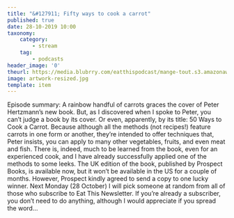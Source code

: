 ```yaml
---
title: "&#127911; Fifty ways to cook a carrot"
published: true
date: 28-10-2019 10:00
taxonomy:
    category:
        - stream
    tag:
        - podcasts
header_image: '0'
theurl: https://media.blubrry.com/eatthispodcast/mange-tout.s3.amazonaws.com/2019/carrots.mp3
image: artwork-resized.jpg
template: item
--- 
```

Episode summary: A rainbow handful of carrots graces the cover of Peter Hertzmann’s new book. But, as I discovered when I spoke to Peter, you can’t judge a book by its cover. Or even, apparently, by its title: 50 Ways to Cook a Carrot. Because although all the methods (not recipes!) feature carrots in one form or another, they’re intended to offer techniques that, Peter insists, you can apply to many other vegetables, fruits, and even meat and fish. There is, indeed, much to be learned from the book, even for an experienced cook, and I have already successfully applied one of the methods to some leeks. The UK edition of the book, published by Prospect Books, is available now, but it won’t be available in the US for a couple of months. However, Prospect kindly agreed to send a copy to one lucky winner. Next Monday (28 October) I will pick someone at random from all of those who subscribe to Eat This Newsletter. If you’re already a subscriber, you don’t need to do anything, although I would appreciate if you spread the word…
